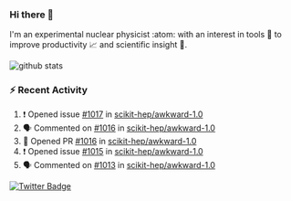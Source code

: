 ### Hi there 👋 

I'm an experimental nuclear physicist :atom: with an interest in tools :wrench: to improve productivity :chart_with_upwards_trend: and scientific insight :telescope:.

![github stats](https://github-readme-stats.vercel.app/api?username=agoose77&show_icons=true&hide_rank=true&hide_title=true&bg_color=30,e76445,904e95&text_color=efe3ec&icon_color=efe3ec)
<!--
**agoose77/agoose77** is a ✨ _special_ ✨ repository because its `README.md` (this file) appears on your GitHub profile.

Here are some ideas to get you started:

- 🔭 I’m currently working on ...
- 🌱 I’m currently learning ...
- 👯 I’m looking to collaborate on ...
- 🤔 I’m looking for help with ...
- 💬 Ask me about ...
- 📫 How to reach me: ...
- 😄 Pronouns: ...
- ⚡ Fun fact: ...
-->

### :zap: Recent Activity
<!--START_SECTION:activity-->
1. ❗️ Opened issue [#1017](https://github.com/scikit-hep/awkward-1.0/issues/1017) in [scikit-hep/awkward-1.0](https://github.com/scikit-hep/awkward-1.0)
2. 🗣 Commented on [#1016](https://github.com/scikit-hep/awkward-1.0/issues/1016) in [scikit-hep/awkward-1.0](https://github.com/scikit-hep/awkward-1.0)
3. 💪 Opened PR [#1016](https://github.com/scikit-hep/awkward-1.0/pull/1016) in [scikit-hep/awkward-1.0](https://github.com/scikit-hep/awkward-1.0)
4. ❗️ Opened issue [#1015](https://github.com/scikit-hep/awkward-1.0/issues/1015) in [scikit-hep/awkward-1.0](https://github.com/scikit-hep/awkward-1.0)
5. 🗣 Commented on [#1013](https://github.com/scikit-hep/awkward-1.0/issues/1013) in [scikit-hep/awkward-1.0](https://github.com/scikit-hep/awkward-1.0)
<!--END_SECTION:activity-->


[![Twitter Badge](https://img.shields.io/twitter/follow/agoose77?style=flat-square&logo=Twitter&logoColor=white&color=cornflowerblue)](https://twitter.com/agoose77)
